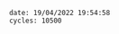 

                date: 19/04/2022 19:54:58
                cycles: 10500

                         